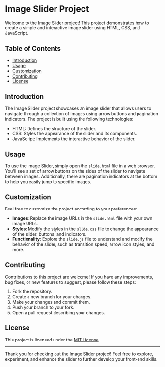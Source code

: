 # Image Slider Project

Welcome to the Image Slider project! This project demonstrates how to create a simple and interactive image slider using HTML, CSS, and JavaScript.

## Table of Contents

- [Introduction](#introduction)
- [Usage](#usage)
- [Customization](#customization)
- [Contributing](#contributing)
- [License](#license)

## Introduction

The Image Slider project showcases an image slider that allows users to navigate through a collection of images using arrow buttons and pagination indicators. The project is built using the following technologies:

- HTML: Defines the structure of the slider.
- CSS: Styles the appearance of the slider and its components.
- JavaScript: Implements the interactive behavior of the slider.

## Usage

To use the Image Slider, simply open the `slide.html` file in a web browser. You'll see a set of arrow buttons on the sides of the slider to navigate between images. Additionally, there are pagination indicators at the bottom to help you easily jump to specific images.

## Customization

Feel free to customize the project according to your preferences:

- **Images**: Replace the image URLs in the `slide.html` file with your own image URLs.
- **Styles**: Modify the styles in the `slide.css` file to change the appearance of the slider, buttons, and indicators.
- **Functionality**: Explore the `slide.js` file to understand and modify the behavior of the slider, such as transition speed, arrow icon styles, and more.

## Contributing

Contributions to this project are welcome! If you have any improvements, bug fixes, or new features to suggest, please follow these steps:

1. Fork the repository.
2. Create a new branch for your changes.
3. Make your changes and commit them.
4. Push your branch to your fork.
5. Open a pull request describing your changes.

## License

This project is licensed under the [MIT License](LICENSE).

---

Thank you for checking out the Image Slider project! Feel free to explore, experiment, and enhance the slider to further develop your front-end skills.

